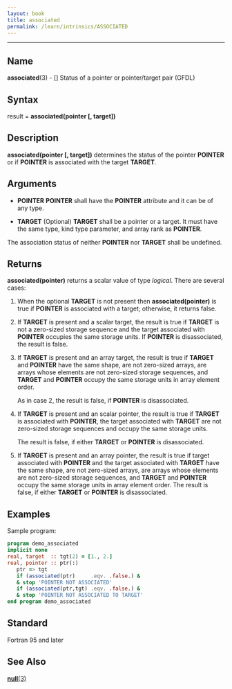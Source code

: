 ```yaml
---
layout: book
title: associated
permalink: /learn/intrinsics/ASSOCIATED
---
```

-------------------------------------------------------------------------------
## __Name__

__associated__(3) - \[\] Status of a pointer or pointer/target pair
(GFDL)

## __Syntax__

result = __associated(pointer \[, target\])__

## __Description__

__associated(pointer \[, target\])__ determines the status of the
pointer __POINTER__ or if __POINTER__ is associated with the target __TARGET__.

## __Arguments__

  - __POINTER__
    __POINTER__ shall have the __POINTER__ attribute and it can be of any type.

  - __TARGET__
    (Optional) __TARGET__ shall be a pointer or a target. It must have the
    same type, kind type parameter, and array rank as __POINTER__.

The association status of neither __POINTER__ nor __TARGET__ shall be undefined.

## __Returns__

__associated(pointer)__ returns a scalar value of type _logical_.
There are several cases:

1.  When the optional __TARGET__ is not present then __associated(pointer)__
    is true if __POINTER__ is associated with a target; otherwise, it
    returns false.

2.  If __TARGET__ is present and a scalar target, the result is true if
    __TARGET__ is not a zero-sized storage sequence and the target
    associated with __POINTER__ occupies the same storage units. If __POINTER__
    is disassociated, the result is false.

3.  If __TARGET__ is present and an array target, the result is true if
    __TARGET__ and __POINTER__ have the same shape, are not zero-sized arrays,
    are arrays whose elements are not zero-sized storage sequences, and
    __TARGET__ and __POINTER__ occupy the same storage units in array element
    order.

    As in case 2, the result is false, if __POINTER__ is disassociated.

4.  If __TARGET__ is present and an scalar pointer, the result is true if
    __TARGET__ is associated with __POINTER__, the target associated with __TARGET__
    are not zero-sized storage sequences and occupy the same storage
    units.

    The result is false, if either __TARGET__ or __POINTER__ is disassociated.

5.  If __TARGET__ is present and an array pointer, the result is true if
    target associated with __POINTER__ and the target associated with __TARGET__
    have the same shape, are not zero-sized arrays, are arrays whose
    elements are not zero-sized storage sequences, and __TARGET__ and
    __POINTER__ occupy the same storage units in array element order. The
    result is false, if either __TARGET__ or __POINTER__ is disassociated.

## __Examples__

Sample program:

```fortran
program demo_associated
implicit none
real, target  :: tgt(2) = [1., 2.]
real, pointer :: ptr(:)
   ptr => tgt
   if (associated(ptr)     .eqv. .false.) &
   & stop 'POINTER NOT ASSOCIATED'
   if (associated(ptr,tgt) .eqv. .false.) &
   & stop 'POINTER NOT ASSOCIATED TO TARGET'
end program demo_associated
```

## __Standard__

Fortran 95 and later

## __See Also__

[__null__(3)](NULL)
